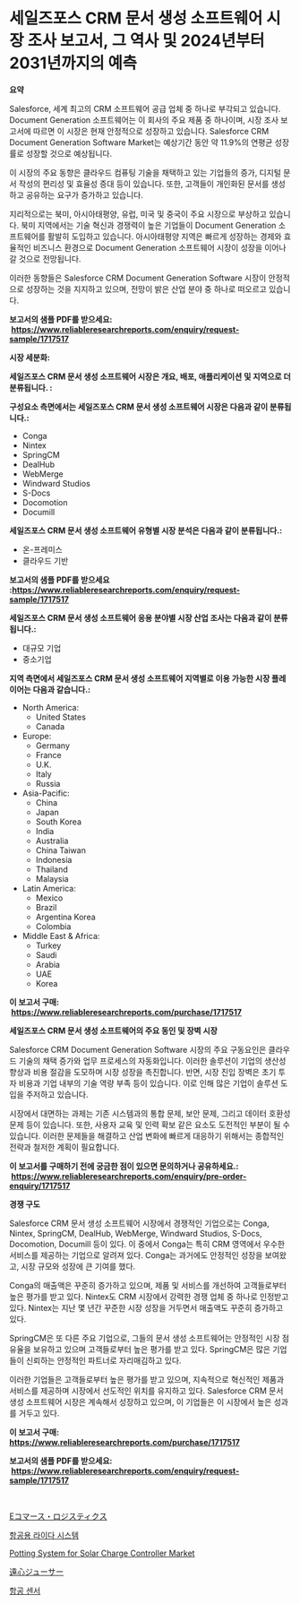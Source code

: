 <p><h1>세일즈포스 CRM 문서 생성 소프트웨어 시장 조사 보고서, 그 역사 및 2024년부터 2031년까지의 예측</h1></p><p><strong>요약</strong></p>
<p><p>Salesforce, 세계 최고의 CRM 소프트웨어 공급 업체 중 하나로 부각되고 있습니다. Document Generation 소프트웨어는 이 회사의 주요 제품 중 하나이며, 시장 조사 보고서에 따르면 이 시장은 현재 안정적으로 성장하고 있습니다. Salesforce CRM Document Generation Software Market는 예상기간 동안 약 11.9%의 연평균 성장률로 성장할 것으로 예상됩니다.</p><p>이 시장의 주요 동향은 클라우드 컴퓨팅 기술을 채택하고 있는 기업들의 증가, 디지털 문서 작성의 편리성 및 효율성 증대 등이 있습니다. 또한, 고객들이 개인화된 문서를 생성하고 공유하는 요구가 증가하고 있습니다.</p><p>지리적으로는 북미, 아시아태평양, 유럽, 미국 및 중국이 주요 시장으로 부상하고 있습니다. 북미 지역에서는 기술 혁신과 경쟁력이 높은 기업들이 Document Generation 소프트웨어를 활발히 도입하고 있습니다. 아시아태평양 지역은 빠르게 성장하는 경제와 효율적인 비즈니스 환경으로 Document Generation 소프트웨어 시장이 성장을 이어나갈 것으로 전망됩니다.</p><p>이러한 동향들은 Salesforce CRM Document Generation Software 시장이 안정적으로 성장하는 것을 지지하고 있으며, 전망이 밝은 산업 분야 중 하나로 떠오르고 있습니다.</p></p>
<p><strong>보고서의 샘플 PDF를 받으세요: &nbsp;<a href="https://www.reliableresearchreports.com/enquiry/request-sample/1717517">https://www.reliableresearchreports.com/enquiry/request-sample/1717517</a></strong></p>
<p><strong>시장 세분화:</strong></p>
<p><strong> 세일즈포스 CRM 문서 생성 소프트웨어 시장은 개요, 배포, 애플리케이션 및 지역으로 더 분류됩니다. :</strong></p>
<p><strong>구성요소 측면에서는 세일즈포스 CRM 문서 생성 소프트웨어 시장은 다음과 같이 분류됩니다.:</strong></p>
<p><ul><li>Conga</li><li>Nintex</li><li>SpringCM</li><li>DealHub</li><li>WebMerge</li><li>Windward Studios</li><li>S-Docs</li><li>Docomotion</li><li>Documill</li></ul></p>
<p><strong> 세일즈포스 CRM 문서 생성 소프트웨어 유형별 시장 분석은 다음과 같이 분류됩니다.:</strong></p>
<p><ul><li>온-프레미스</li><li>클라우드 기반</li></ul></p>
<p><strong>보고서의 샘플 PDF를 받으세요 :<a href="https://www.reliableresearchreports.com/enquiry/request-sample/1717517">https://www.reliableresearchreports.com/enquiry/request-sample/1717517</a></strong></p>
<p><strong> 세일즈포스 CRM 문서 생성 소프트웨어 응용 분야별 시장 산업 조사는 다음과 같이 분류됩니다.:</strong></p>
<p><ul><li>대규모 기업</li><li>중소기업</li></ul></p>
<p><strong>지역 측면에서 세일즈포스 CRM 문서 생성 소프트웨어 지역별로 이용 가능한 시장 플레이어는 다음과 같습니다.:</strong></p>
<p><ul>
    <li>
        North America:
        <ul>
            <li>United States</li>
            <li>Canada</li>
        </ul>
    </li>
    <li>
        Europe:
        <ul>
            <li>Germany</li>
            <li>France</li>
            <li>U.K.</li>
            <li>Italy</li>
            <li>Russia</li>
        </ul>
    </li>
    <li>
        Asia-Pacific:
        <ul>
            <li>China</li>
            <li>Japan</li>
            <li>South Korea</li>
            <li>India</li>
            <li>Australia</li>
            <li>China Taiwan</li>
            <li>Indonesia</li>
            <li>Thailand</li>
            <li>Malaysia</li>
        </ul>
    </li>
    <li>
        Latin America:
        <ul>
            <li>Mexico</li>
            <li>Brazil</li>
            <li>Argentina Korea</li>
            <li>Colombia</li>
        </ul>
    </li>
    <li>
        Middle East & Africa:
        <ul>
            <li>Turkey</li>
            <li>Saudi</li>
            <li>Arabia</li>
            <li>UAE</li>
            <li>Korea</li>
        </ul>
    </li>
    </ul></p>
<p><strong>이 보고서 구매: &nbsp;<a href="https://www.reliableresearchreports.com/purchase/1717517">https://www.reliableresearchreports.com/purchase/1717517</a></strong></p>
<p><strong>세일즈포스 CRM 문서 생성 소프트웨어의 주요 동인 및 장벽 시장</strong></p>
<p><p>Salesforce CRM Document Generation Software 시장의 주요 구동요인은 클라우드 기술의 채택 증가와 업무 프로세스의 자동화입니다. 이러한 솔루션이 기업의 생산성 향상과 비용 절감을 도모하며 시장 성장을 촉진합니다. 반면, 시장 진입 장벽은 초기 투자 비용과 기업 내부의 기술 역량 부족 등이 있습니다. 이로 인해 많은 기업이 솔루션 도입을 주저하고 있습니다.</p><p>시장에서 대면하는 과제는 기존 시스템과의 통합 문제, 보안 문제, 그리고 데이터 호환성 문제 등이 있습니다. 또한, 사용자 교육 및 인력 확보 같은 요소도 도전적인 부분이 될 수 있습니다. 이러한 문제들을 해결하고 산업 변화에 빠르게 대응하기 위해서는 종합적인 전략과 철저한 계획이 필요합니다.</p></p>
<p><strong>이 보고서를 구매하기 전에 궁금한 점이 있으면 문의하거나 공유하세요.: &nbsp;<a href="https://www.reliableresearchreports.com/enquiry/pre-order-enquiry/1717517">https://www.reliableresearchreports.com/enquiry/pre-order-enquiry/1717517</a></strong></p>
<p><strong>경쟁 구도</strong></p>
<p><p>Salesforce CRM 문서 생성 소프트웨어 시장에서 경쟁적인 기업으로는 Conga, Nintex, SpringCM, DealHub, WebMerge, Windward Studios, S-Docs, Docomotion, Documill 등이 있다. 이 중에서 Conga는 특히 CRM 영역에서 우수한 서비스를 제공하는 기업으로 알려져 있다. Conga는 과거에도 안정적인 성장을 보여왔고, 시장 규모와 성장에 큰 기여를 했다.</p><p>Conga의 매출액은 꾸준히 증가하고 있으며, 제품 및 서비스를 개선하여 고객들로부터 높은 평가를 받고 있다. Nintex도 CRM 시장에서 강력한 경쟁 업체 중 하나로 인정받고 있다. Nintex는 지난 몇 년간 꾸준한 시장 성장을 거두면서 매출액도 꾸준히 증가하고 있다.</p><p>SpringCM은 또 다른 주요 기업으로, 그들의 문서 생성 소프트웨어는 안정적인 시장 점유율을 보유하고 있으며 고객들로부터 높은 평가를 받고 있다. SpringCM은 많은 기업들이 신뢰하는 안정적인 파트너로 자리매김하고 있다.</p><p>이러한 기업들은 고객들로부터 높은 평가를 받고 있으며, 지속적으로 혁신적인 제품과 서비스를 제공하며 시장에서 선도적인 위치를 유지하고 있다. Salesforce CRM 문서 생성 소프트웨어 시장은 계속해서 성장하고 있으며, 이 기업들은 이 시장에서 높은 성과를 거두고 있다.</p></p>
<p><strong>이 보고서 구매: &nbsp; <a href="https://www.reliableresearchreports.com/purchase/1717517">https://www.reliableresearchreports.com/purchase/1717517</a></strong></p>
<p><strong>보고서의 샘플 PDF를 받으세요: &nbsp;<a href="https://www.reliableresearchreports.com/enquiry/request-sample/1717517">https://www.reliableresearchreports.com/enquiry/request-sample/1717517</a></strong><strong></strong></p>
<p>&nbsp;</p>
<p><p><a href="https://github.com/vhemk0794148/Market-Research-Report-List-1/blob/main/88279268840.md">Eコマース・ロジスティクス</a></p><p><a href="https://github.com/Howaoole34545/Market-Research-Report-List-1/blob/main/52958758133.md">항공용 라이다 시스템</a></p><p><a href="https://issuu.com/reportprime-2/docs/potting-system-for-solar-charge-controller-market-">Potting System for Solar Charge Controller Market</a></p><p><a href="https://medium.com/@hugofirst21/%E9%81%A0%E5%BF%83%E3%82%B8%E3%83%A5%E3%83%BC%E3%82%B5%E3%83%BC%E5%B8%82%E5%A0%B4-2031%E5%B9%B4%E3%81%BE%E3%81%A7%E3%81%AE%E5%8B%95%E5%90%91-%E4%BA%88%E6%B8%AC-%E7%AB%B6%E4%BA%89%E5%88%86%E6%9E%90-0d7db1ef9e68">遠心ジューサー</a></p><p><a href="https://github.com/vs2869dizt0/Market-Research-Report-List-1/blob/main/17439428132.md">항공 센서</a></p></p>